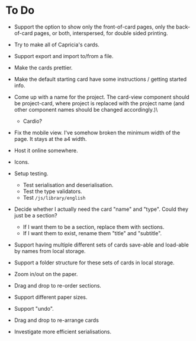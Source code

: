 # To Do

- Support the option to show only the front-of-card pages, only the back-of-card pages, or both, interspersed, for double sided printing.
- Try to make all of Capricia's cards.

- Support export and import to/from a file.
- Make the cards prettier.
- Make the default starting card have some instructions / getting started info.
- Come up with a name for the project. The card-view component should be project-card, where project is replaced with the project name (and other component names should be changed accordingly.)\
  - Cardio?
- Fix the mobile view. I've somehow broken the minimum width of the page. It stays at the a4 width.
- Host it online somewhere.

- Icons.
- Setup testing.
  - Test serialisation and deserialisation.
  - Test the type validators.
  - Test `/js/library/english`
- Decide whether I actually need the card "name" and "type". Could they just be a section?
  - If I want them to be a section, replace them with sections.
  - If I want them to exist, rename them "title" and "subtitle".
- Support having multiple different sets of cards save-able and load-able by names from local storage.
- Support a folder structure for these sets of cards in local storage.
- Zoom in/out on the paper.
- Drag and drop to re-order sections.
- Support different paper sizes.
- Support "undo".
- Drag and drop to re-arrange cards
- Investigate more efficient serialisations.
